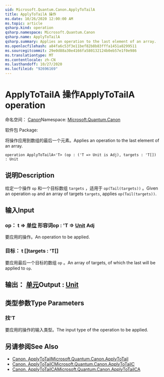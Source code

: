 ```yaml
---
uid: Microsoft.Quantum.Canon.ApplyToTailA
title: ApplyToTailA 操作
ms.date: 10/26/2020 12:00:00 AM
ms.topic: article
qsharp.kind: operation
qsharp.namespace: Microsoft.Quantum.Canon
qsharp.name: ApplyToTailA
qsharp.summary: Applies an operation to the last element of an array.
ms.openlocfilehash: a84fa6c53f3e11bef82b8b83fffa1451a8299511
ms.sourcegitcommit: 29e0d88a30e4166fa580132124b0eb57e1f0e986
ms.translationtype: MT
ms.contentlocale: zh-CN
ms.lasthandoff: 10/27/2020
ms.locfileid: "92696169"
---
```

# <a name="applytotaila-operation"></a><span data-ttu-id="df6ec-102">ApplyToTailA 操作</span><span class="sxs-lookup"><span data-stu-id="df6ec-102">ApplyToTailA operation</span></span>

<span data-ttu-id="df6ec-103">命名空间： [Canon](xref:Microsoft.Quantum.Canon)</span><span class="sxs-lookup"><span data-stu-id="df6ec-103">Namespace: [Microsoft.Quantum.Canon](xref:Microsoft.Quantum.Canon)</span></span>

<span data-ttu-id="df6ec-104">软件包 [](https://nuget.org/packages/)</span><span class="sxs-lookup"><span data-stu-id="df6ec-104">Package: [](https://nuget.org/packages/)</span></span>


<span data-ttu-id="df6ec-105">将操作应用到数组的最后一个元素。</span><span class="sxs-lookup"><span data-stu-id="df6ec-105">Applies an operation to the last element of an array.</span></span>

```qsharp
operation ApplyToTailA<'T> (op : ('T => Unit is Adj), targets : 'T[]) : Unit
```


## <a name="description"></a><span data-ttu-id="df6ec-106">说明</span><span class="sxs-lookup"><span data-stu-id="df6ec-106">Description</span></span>

<span data-ttu-id="df6ec-107">给定一个操作 `op` 和一个目标数组 `targets` ，适用于 `op(Tail(targets))` 。</span><span class="sxs-lookup"><span data-stu-id="df6ec-107">Given an operation `op` and an array of targets `targets`, applies `op(Tail(targets))`.</span></span>

## <a name="input"></a><span data-ttu-id="df6ec-108">输入</span><span class="sxs-lookup"><span data-stu-id="df6ec-108">Input</span></span>

### <a name="op--t--unit-adj"></a><span data-ttu-id="df6ec-109">op： t => [单位](xref:microsoft.quantum.lang-ref.unit) 形容词</span><span class="sxs-lookup"><span data-stu-id="df6ec-109">op : 'T => [Unit](xref:microsoft.quantum.lang-ref.unit) Adj</span></span>

<span data-ttu-id="df6ec-110">要应用的操作。</span><span class="sxs-lookup"><span data-stu-id="df6ec-110">An operation to be applied.</span></span>


### <a name="targets--t"></a><span data-ttu-id="df6ec-111">目标： t []</span><span class="sxs-lookup"><span data-stu-id="df6ec-111">targets : 'T[]</span></span>

<span data-ttu-id="df6ec-112">要应用最后一个目标的数组 `op` 。</span><span class="sxs-lookup"><span data-stu-id="df6ec-112">An array of targets, of which the last will be applied to `op`.</span></span>



## <a name="output--unit"></a><span data-ttu-id="df6ec-113">输出： [单元](xref:microsoft.quantum.lang-ref.unit)</span><span class="sxs-lookup"><span data-stu-id="df6ec-113">Output : [Unit](xref:microsoft.quantum.lang-ref.unit)</span></span>



## <a name="type-parameters"></a><span data-ttu-id="df6ec-114">类型参数</span><span class="sxs-lookup"><span data-stu-id="df6ec-114">Type Parameters</span></span>

### <a name="t"></a><span data-ttu-id="df6ec-115">找</span><span class="sxs-lookup"><span data-stu-id="df6ec-115">'T</span></span>

<span data-ttu-id="df6ec-116">要应用的操作的输入类型。</span><span class="sxs-lookup"><span data-stu-id="df6ec-116">The input type of the operation to be applied.</span></span>

## <a name="see-also"></a><span data-ttu-id="df6ec-117">另请参阅</span><span class="sxs-lookup"><span data-stu-id="df6ec-117">See Also</span></span>

- [<span data-ttu-id="df6ec-118">Canon. ApplyToTail</span><span class="sxs-lookup"><span data-stu-id="df6ec-118">Microsoft.Quantum.Canon.ApplyToTail</span></span>](xref:Microsoft.Quantum.Canon.ApplyToTail)
- [<span data-ttu-id="df6ec-119">Canon. ApplyToTailC</span><span class="sxs-lookup"><span data-stu-id="df6ec-119">Microsoft.Quantum.Canon.ApplyToTailC</span></span>](xref:Microsoft.Quantum.Canon.ApplyToTailC)
- [<span data-ttu-id="df6ec-120">Canon. ApplyToTailCA</span><span class="sxs-lookup"><span data-stu-id="df6ec-120">Microsoft.Quantum.Canon.ApplyToTailCA</span></span>](xref:Microsoft.Quantum.Canon.ApplyToTailCA)